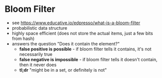 # Bloom Filter
- see https://www.educative.io/edpresso/what-is-a-bloom-filter
- probabilistic data structure
- highly space efficient (does not store the actual items, just a few bits from hash)
- answers the question "Does it contain the element?"
    - **false positive is possible** - if bloom filter tells it contains, it's not necessarily true
    - **false negative is impossible** - if bloom filter tells it doesn't contain, then it never does
    - **tl;dr** "might be in a set, or definitely is not"

